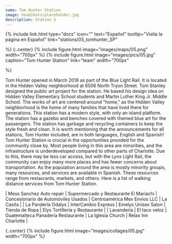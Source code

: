 ```yaml
---
name: Tom Hunter Station
image: headshots/placeholder.jpg
description: Station 5
---
```


{%
  include link.html
  type="docs"
  icon=""
  text="Español"
  tooltip="Visita la página en Español"
  link="stations/05_tomhunter_SP"

%}
{:.center}
{%
  include figure.html
  image="images/maps/05.png"
  width="700px"
%}
{%
  include figure.html
  image="images/pics/05.jpg"
  caption="Tom Hunter Station"
  link="team"
  width="700px"

%}


Tom Hunter opened in March 2018 as part of the Blue Light Rail. It is located in the Hidden Valley neighborhood at 6506 North Tryon Street. Tom Stanley designed the public art project for the station. He based his design idea on Hidden Valley Elementary School students and Martin Luther King Jr. Middle School. The works of art are centered around "home," as the Hidden Valley neighborhood is the home of many families that have lived there for generations. This station has a modern style, with only an island platform. The station has a gazebo and benches covered with themed blue art for the passengers. The station has garbage and recycling containers to keep the style fresh and clean. It is worth mentioning that the announcements for all stations, Tom Hunter included, are in both languages, English and Spanish!
Tom Hunter Station is crucial in the opportunities provided for the community close by. Most people living in this area are minorities, and the infrastructure is underdeveloped compared to other parts of Charlotte. Due to this, there may be less car access, but with the Lynx Light Rail, the community can enjoy many more places and has fewer concerns about transportation. As the population around the area is mostly minority groups, many resources, and services are available in Spanish. These resources range from restaurants, markets, and others. Here is a list of walking distance services from Tom Hunter Station. 

| Mess Sanchez Auto repair   | Supermercado y Restaurante El Mariachi   | Concesionario de Automóviles Usados  | Centroamérica Mex Envíos LLC   | La Casita   |
| La Pandería Odalys   | InterCambio Express   | Emelys Unisex Salon   | Tienda de Ropa   | Elys Tortillería y Restaurante  |
| Lavandería  | El taco veloz  | Guatemalteca Panadería Restaurante  | La Iglesia Church | Relax Inn Charlotte |

{:.center}
{%
include figure.html
image="images/collages/05.jpg"
width="700px"
%}